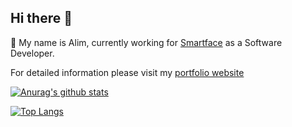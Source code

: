 ## Hi there 👋
💬 My name is Alim, currently working for <a href="https://smartface.io/" target="_blank">Smartface</a> as a Software Developer.

For detailed information please visit my <a href="https://alimoncul.github.io/" target="_blank">portfolio website</a>

[![Anurag's github stats](https://github-readme-stats.vercel.app/api?username=alimoncul&theme=buefy)](https://github.com/anuraghazra/github-readme-stats)

[![Top Langs](https://github-readme-stats.vercel.app/api/top-langs/?username=alimoncul&theme=buefy)](https://github.com/anuraghazra/github-readme-stats)
